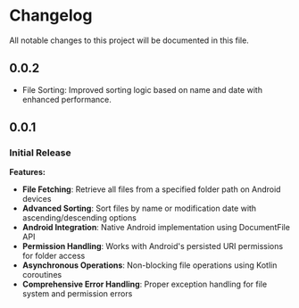 # Changelog

All notable changes to this project will be documented in this file.

## 0.0.2

* File Sorting: Improved sorting logic based on name and date with enhanced performance.

## 0.0.1

### Initial Release

**Features:**
- **File Fetching**: Retrieve all files from a specified folder path on Android devices
- **Advanced Sorting**: Sort files by name or modification date with ascending/descending options
- **Android Integration**: Native Android implementation using DocumentFile API
- **Permission Handling**: Works with Android's persisted URI permissions for folder access
- **Asynchronous Operations**: Non-blocking file operations using Kotlin coroutines
- **Comprehensive Error Handling**: Proper exception handling for file system and permission errors